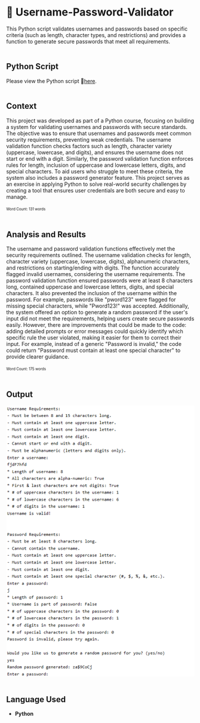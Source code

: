 # 🔑 Username-Password-Validator
This Python script validates usernames and passwords based on specific criteria (such as length, character types, and restrictions) and provides a function to generate secure passwords that meet all requirements.
<br><br>

## Python Script
Please view the Python script 🔗[here](Username-Password-Validator.py).
<br><br>

## Context
This project was developed as part of a Python course, focusing on building a system for validating usernames and passwords with secure standards. The objective was to ensure that usernames and passwords meet common security requirements, preventing weak credentials. The username validation function checks factors such as length, character variety (uppercase, lowercase, and digits), and ensures the username does not start or end with a digit. Similarly, the password validation function enforces rules for length, inclusion of uppercase and lowercase letters, digits, and special characters. To aid users who struggle to meet these criteria, the system also includes a password generator feature. This project serves as an exercise in applying Python to solve real-world security challenges by creating a tool that ensures user credentials are both secure and easy to manage.

<sup><sub>Word Count: 131 words</sub></sup>
<br><br>

## Analysis and Results
The username and password validation functions effectively met the security requirements outlined. The username validation checks for length, character variety (uppercase, lowercase, digits), alphanumeric characters, and restrictions on starting/ending with digits. The function accurately flagged invalid usernames, considering the username requirements. The password validation function ensured passwords were at least 8 characters long, contained uppercase and lowercase letters, digits, and special characters. It also prevented the inclusion of the username within the password. For example, passwords like "pword123" were flagged for missing special characters, while "Pword123!" was accepted. Additionally, the system offered an option to generate a random password if the user's input did not meet the requirements, helping users create secure passwords easily. However, there are improvements that could be made to the code: adding detailed prompts or error messages could  quickly identify which specific rule the user violated, making it easier for them to correct their input. For example, instead of a generic "Password is invalid," the code could return "Password must contain at least one special character" to provide clearer guidance.

<sup><sub>Word Count: 175 words</sub></sup>
<br><br>

## Output
![Username and Password Validator Output](Username-Password-Validator-Output.png)
<br><br>

## Language Used
- **Python**
